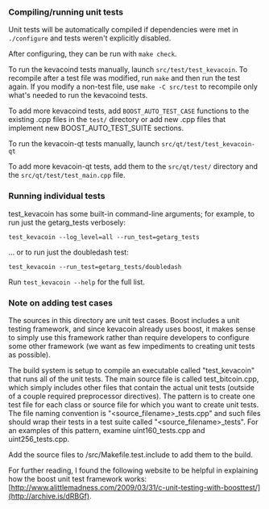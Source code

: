 ### Compiling/running unit tests

Unit tests will be automatically compiled if dependencies were met in `./configure`
and tests weren't explicitly disabled.

After configuring, they can be run with `make check`.

To run the kevacoind tests manually, launch `src/test/test_kevacoin`. To recompile
after a test file was modified, run `make` and then run the test again. If you
modify a non-test file, use `make -C src/test` to recompile only what's needed
to run the kevacoind tests.

To add more kevacoind tests, add `BOOST_AUTO_TEST_CASE` functions to the existing
.cpp files in the `test/` directory or add new .cpp files that
implement new BOOST_AUTO_TEST_SUITE sections.

To run the kevacoin-qt tests manually, launch `src/qt/test/test_kevacoin-qt`

To add more kevacoin-qt tests, add them to the `src/qt/test/` directory and
the `src/qt/test/test_main.cpp` file.

### Running individual tests

test_kevacoin has some built-in command-line arguments; for
example, to run just the getarg_tests verbosely:

    test_kevacoin --log_level=all --run_test=getarg_tests

... or to run just the doubledash test:

    test_kevacoin --run_test=getarg_tests/doubledash

Run `test_kevacoin --help` for the full list.

### Note on adding test cases

The sources in this directory are unit test cases.  Boost includes a
unit testing framework, and since kevacoin already uses boost, it makes
sense to simply use this framework rather than require developers to
configure some other framework (we want as few impediments to creating
unit tests as possible).

The build system is setup to compile an executable called "test_kevacoin"
that runs all of the unit tests.  The main source file is called
test_bitcoin.cpp, which simply includes other files that contain the
actual unit tests (outside of a couple required preprocessor
directives).  The pattern is to create one test file for each class or
source file for which you want to create unit tests.  The file naming
convention is "<source_filename>_tests.cpp" and such files should wrap
their tests in a test suite called "<source_filename>_tests".  For an
examples of this pattern, examine uint160_tests.cpp and
uint256_tests.cpp.

Add the source files to /src/Makefile.test.include to add them to the build.

For further reading, I found the following website to be helpful in
explaining how the boost unit test framework works:
[http://www.alittlemadness.com/2009/03/31/c-unit-testing-with-boosttest/](http://archive.is/dRBGf).
